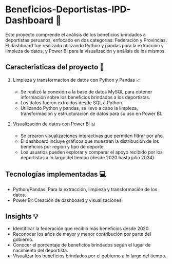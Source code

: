 # Beneficios-Deportistas-IPD-Dashboard 🏐
Este proyecto comprende el análisis de los beneficios brindados a deportistas peruanos, enfocado en dos categorías: Federación y Provincias. El dashboard fue realizado utilizando Python y pandas para la extracción y limpieza de datos, y Power BI para la visualización y análisis de los mismos.

## Caracteristicas del proyecto 🚀

1. Limpieza y transformacion de datos con Python y Pandas 📈
      -  Se realizó la conexión a la base de datos MySQL para obtener información sobre los beneficios brindados a los deportistas.
      -  Los datos fueron extraidos desde SQL a Python. 
      -  Utilizando Python y pandas, se llevo a cabo la limpieza, transformación y estructuración de datos para su uso en Power BI.
    
2. Visualización de datos con Power Bi 📊
      - Se crearon visualizaciones interactivas que permiten filtrar por año.
      - El dashboard incluye gráficos que muestran la distribución de los beneficios por región y tipo de deporte.
      - Los usuarios pueden explorar y comparar el apoyo recibido por los deportistas a lo largo del tiempo (desde 2020 hasta julio 2024).

## Tecnologías implementadas 💻
  - Python/Pandas: Para la extracción, limpieza y transformación de los datos.
  - Power BI: Creación de dashboard y visualizaciones.

## Insights 💡
  - Identificar la federación que recibió más beneficios desde 2020.
  - Reconocer los años de mayor y menor contribución por parte del gobierno.
  - Conocer el porcentaje de beneficios brindados según el lugar de nacimiento del deportista.
  - Visualizar los beneficios brindados por el gobierno a lo largo del tiempo.